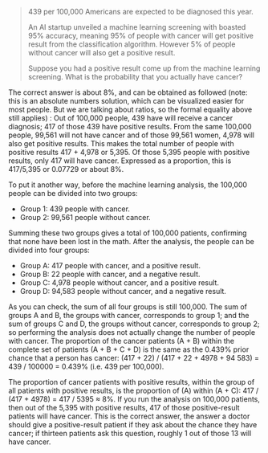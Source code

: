 > 439 per 100,000 Americans are expected to be diagnosed this year.
> 
>  An AI startup unveiled a machine learning screening with boasted 95% accuracy, meaning 95% of people with cancer will get positive result from the classification algorithm.  However 5% of people without cancer will also get a positive result.
> 
>  Suppose you had a positive result come up from the machine learning screening.  What is the probability that you actually have cancer?


The correct answer is about 8%, and can be obtained as followed (note: this is an absolute numbers solution, which can be visualized easier for most people.  But we are talking about ratios, so the formal equality above still applies)  :  Out of 100,000 people, 439 have will receive a cancer diagnosis; 417 of those 439 have positive results.  From the same 100,000 people, 99,561 will not have cancer and of those 99,561 women, 4,978 will also get positive results.  This makes the total number of people with positive results 417 + 4,978 or 5,395.  Of those 5,395 people with positive results, only 417 will have cancer.  Expressed as a proportion, this is 417/5,395 or 0.07729 or about 8%.

To put it another way, before the machine learning analysis, the 100,000 people can be divided into two groups:

* Group 1:  439 people with cancer.
* Group 2:  99,561 people without cancer.

Summing these two groups gives a total of 100,000 patients, confirming that none have been lost in the math.  After the analysis, the people can be divided into four groups:

* Group A:  417 people with cancer, and a positive result.
* Group B:  22 people with cancer, and a negative result.
* Group C:  4,978 people without cancer, and a positive result.
* Group D:  94,583 people without cancer, and a negative result.

As you can check, the sum of all four groups is still 100,000.  The sum of groups A and B, the groups with cancer, corresponds to group 1; and the sum of groups C and D, the groups without cancer, corresponds to group 2; so performing the analysis does not actually change the number of people with cancer.  The proportion of the cancer patients (A + B) within the complete set of patients (A + B + C + D) is the same as the 0.439% prior chance that a person has cancer: (417 + 22) / (417 + 22 + 4978 + 94 583) = 439 / 100000 = 0.439%  (i.e. 439 per 100,000). 

The proportion of cancer patients with positive results, within the group of all patients with positive results, is the proportion of (A) within (A + C):   417 / (417 + 4978) = 417 / 5395 ≈ 8%.  If you run the analysis on 100,000 patients, then out of the 5,395 with positive results, 417 of those positive-result patients will have cancer.  This is the correct answer, the answer a doctor should give a positive-result patient if they ask about the chance they have cancer; if thirteen patients ask this question, roughly 1 out of those 13 will have cancer.